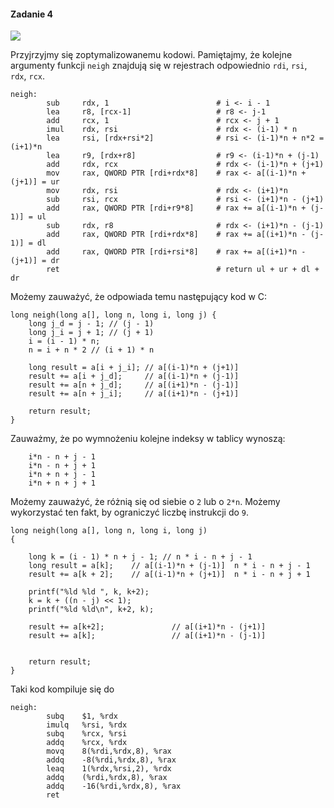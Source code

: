 #### Zadanie 4

![](https://i.imgur.com/T9dtEUU.png)

Przyjrzyjmy się zoptymalizowanemu kodowi. Pamiętajmy, że kolejne argumenty funkcji `neigh` znajdują się w rejestrach odpowiednio `rdi`, `rsi`, `rdx`, `rcx`.

```asm=
neigh:
        sub     rdx, 1                        # i <- i - 1
        lea     r8, [rcx-1]                   # r8 <- j-1
        add     rcx, 1                        # rcx <- j + 1
        imul    rdx, rsi                      # rdx <- (i-1) * n
        lea     rsi, [rdx+rsi*2]              # rsi <- (i-1)*n + n*2 = (i+1)*n
        lea     r9, [rdx+r8]                  # r9 <- (i-1)*n + (j-1)
        add     rdx, rcx                      # rdx <- (i-1)*n + (j+1)
        mov     rax, QWORD PTR [rdi+rdx*8]    # rax <- a[(i-1)*n + (j+1)] = ur
        mov     rdx, rsi                      # rdx <- (i+1)*n
        sub     rsi, rcx                      # rsi <- (i+1)*n - (j+1)
        add     rax, QWORD PTR [rdi+r9*8]     # rax += a[(i-1)*n + (j-1)] = ul
        sub     rdx, r8                       # rdx <- (i+1)*n - (j-1)
        add     rax, QWORD PTR [rdi+rdx*8]    # rax += a[(i+1)*n - (j-1)] = dl
        add     rax, QWORD PTR [rdi+rsi*8]    # rax += a[(i+1)*n - (j+1)] = dr
        ret                                   # return ul + ur + dl + dr
```

Możemy zauważyć, że odpowiada temu następujący kod w C:

```c=
long neigh(long a[], long n, long i, long j) {
    long j_d = j - 1; // (j - 1)
    long j_i = j + 1; // (j + 1)
    i = (i - 1) * n;
    n = i + n * 2 // (i + 1) * n
    
    long result = a[i + j_i]; // a[(i-1)*n + (j+1)]
    result += a[i + j_d];     // a[(i-1)*n + (j-1)]
    result += a[n + j_d];     // a[(i+1)*n - (j-1)]
    result += a[n + j_i];     // a[(i+1)*n - (j+1)]
    
    return result;
}
```

Zauważmy, że po wymnożeniu kolejne indeksy w tablicy wynoszą:
```
    i*n - n + j - 1
    i*n - n + j + 1
    i*n + n + j - 1
    i*n + n + j + 1
```

Możemy zauważyć, że różnią się od siebie o `2` lub o `2*n`. Możemy wykorzystać ten fakt, by ograniczyć liczbę instrukcji do `9`.

```c=
long neigh(long a[], long n, long i, long j)
{

    long k = (i - 1) * n + j - 1; // n * i - n + j - 1
    long result = a[k];    // a[(i-1)*n + (j-1)]  n * i - n + j - 1   
    result += a[k + 2];    // a[(i-1)*n + (j+1)]  n * i - n + j + 1

    printf("%ld %ld ", k, k+2);
    k = k + ((n - j) << 1);         
    printf("%ld %ld\n", k+2, k);

    result += a[k+2];               // a[(i+1)*n - (j+1)]
    result += a[k];                 // a[(i+1)*n - (j-1)]


    return result;
}
```

Taki kod kompiluje się do 

```asm-
neigh:
        subq    $1, %rdx
        imulq   %rsi, %rdx
        subq    %rcx, %rsi
        addq    %rcx, %rdx
        movq    8(%rdi,%rdx,8), %rax
        addq    -8(%rdi,%rdx,8), %rax
        leaq    1(%rdx,%rsi,2), %rdx
        addq    (%rdi,%rdx,8), %rax
        addq    -16(%rdi,%rdx,8), %rax
        ret
```
